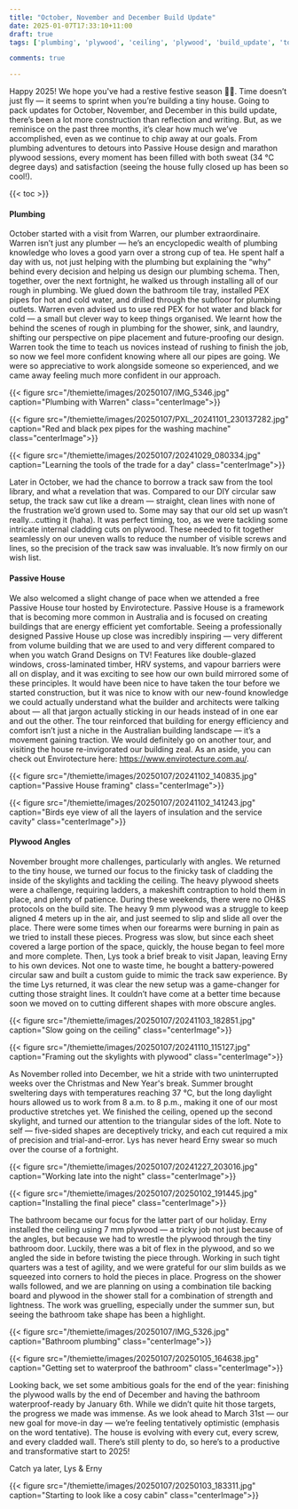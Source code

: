 ```yaml
---
title: "October, November and December Build Update"
date: 2025-01-07T17:33:10+11:00
draft: true
tags: ['plumbing', 'plywood', 'ceiling', 'plywood', 'build_update', 'tools', 'bathroom']

comments: true

---
```

Happy 2025! We hope you've had a restive festive season 🎄🎉. Time doesn’t just fly — it seems to sprint when you’re building a tiny house. Going to pack updates for October, November, and December in this build update, there’s been a lot more construction than reflection and writing. But, as we reminisce on the past three months, it’s clear how much we’ve accomplished, even as we continue to chip away at our goals. From plumbing adventures to detours into Passive House design and marathon plywood sessions, every moment has been filled with both sweat (34 °C degree days) and satisfaction (seeing the house fully closed up has been so cool!).

{{< toc >}}

#### Plumbing 
October started with a visit from Warren, our plumber extraordinaire. Warren isn’t just any plumber — he’s an encyclopedic wealth of plumbing knowledge who loves a good yarn over a strong cup of tea. He spent half a day with us, not just helping with the plumbing but explaining the “why” behind every decision and helping us design our plumbing schema. Then, together, over the next fortnight, he walked us through installing all of our rough in plumbing. We glued down the bathroom tile tray, installed PEX pipes for hot and cold water, and drilled through the subfloor for plumbing outlets. Warren even advised us to use red PEX for hot water and black for cold — a small but clever way to keep things organised. We learnt how the behind the scenes of rough in plumbing for the shower, sink, and laundry, shifting our perspective on pipe placement and future-proofing our design. Warren took the time to teach us novices instead of rushing to finish the job, so now we feel more confident knowing where all our pipes are going. We were so appreciative to work alongside someone so experienced, and we came away feeling much more confident in our approach.

{{< figure src="/themiette/images/20250107/IMG_5346.jpg" caption="Plumbing with Warren" class="centerImage">}}

{{< figure src="/themiette/images/20250107/PXL_20241101_230137282.jpg" caption="Red and black pex pipes for the washing machine" class="centerImage">}}

{{< figure src="/themiette/images/20250107/20241029_080334.jpg" caption="Learning the tools of the trade for a day" class="centerImage">}}

Later in October, we had the chance to borrow a track saw from the tool library, and what a revelation that was. Compared to our DIY circular saw setup, the track saw cut like a dream — straight, clean lines with none of the frustration we’d grown used to. Some may say that our old set up wasn’t really…cutting it (haha). It was perfect timing, too, as we were tackling some intricate internal cladding cuts on plywood. These needed to fit together seamlessly on our uneven walls to reduce the number of visible screws and lines, so the precision of the track saw was invaluable. It’s now firmly on our wish list. 

#### Passive House
We also welcomed a slight change of pace when we attended a free Passive House tour hosted by Envirotecture. Passive House is a framework that is becoming more common in Australia and is focused on creating buildings that are energy efficient yet comfortable. Seeing a professionally designed Passive House up close was incredibly inspiring — very different from volume building that we are used to and very different compared to when you watch Grand Designs on TV! Features like double-glazed windows, cross-laminated timber, HRV systems, and vapour barriers were all on display, and it was exciting to see how our own build mirrored some of these principles. It would have been nice to have taken the tour before we started construction, but it was nice to know with our new-found knowledge we could actually understand what the builder and architects were talking about — all that jargon actually sticking in our heads instead of in one ear and out the other. The tour reinforced that building for energy efficiency and comfort isn’t just a niche in the Australian building landscape — it’s a movement gaining traction. We would definitely go on another tour, and visiting the house re-invigorated our building zeal. As an aside, you can check out Envirotecture here: https://www.envirotecture.com.au/.

{{< figure src="/themiette/images/20250107/20241102_140835.jpg" caption="Passive House framing" class="centerImage">}}

{{< figure src="/themiette/images/20250107/20241102_141243.jpg" caption="Birds eye view of all the layers of insulation and the service cavity" class="centerImage">}}

#### Plywood Angles
November brought more challenges, particularly with angles. We returned to the tiny house, we turned our focus to the finicky task of cladding the inside of the skylights and tackling the ceiling. The heavy plywood sheets were a challenge, requiring ladders, a makeshift contraption to hold them in place, and plenty of patience. During these weekends, there were no OH&S protocols on the build site. The heavy 9 mm plywood was a struggle to keep aligned 4 meters up in the air, and just seemed to slip and slide all over the place. There were some times when our forearms were burning in pain as we tried to install these pieces. Progress was slow, but since each sheet covered a large portion of the space, quickly, the house began to feel more and more complete. Then, Lys took a brief break to visit Japan, leaving Erny to his own devices. Not one to waste time, he bought a battery-powered circular saw and built a custom guide to mimic the track saw experience. By the time Lys returned, it was clear the new setup was a game-changer for cutting those straight lines. It couldn’t have come at a better time because soon we moved on to cutting different shapes with more obscure angles.

{{< figure src="/themiette/images/20250107/20241103_182851.jpg" caption="Slow going on the ceiling" class="centerImage">}}

{{< figure src="/themiette/images/20250107/20241110_115127.jpg" caption="Framing out the skylights with plywood" class="centerImage">}}

As November rolled into December, we hit a stride with two uninterrupted weeks over the Christmas and New Year's break. Summer brought sweltering days with temperatures reaching 37 °C, but the long daylight hours allowed us to work from 8 a.m. to 8 p.m., making it one of our most productive stretches yet. We finished the ceiling, opened up the second skylight, and turned our attention to the triangular sides of the loft. Note to self — five-sided shapes are deceptively tricky, and each cut required a mix of precision and trial-and-error. Lys has never heard Erny swear so much over the course of a fortnight. 

{{< figure src="/themiette/images/20250107/20241227_203016.jpg" caption="Working late into the night" class="centerImage">}}

{{< figure src="/themiette/images/20250107/20250102_191445.jpg" caption="Installing the final piece" class="centerImage">}}

The bathroom became our focus for the latter part of our holiday. Erny installed the ceiling using 7 mm plywood — a tricky job not just because of the angles, but because we had to wrestle the plywood through the tiny bathroom door. Luckily, there was a bit of flex in the plywood, and so we angled the side in before twisting the piece through. Working in such tight quarters was a test of agility, and we were grateful for our slim builds as we squeezed into corners to hold the pieces in place. Progress on the shower walls followed, and we are planning on using a combination tile backing board and plywood in the shower stall for a combination of strength and lightness. The work was gruelling, especially under the summer sun, but seeing the bathroom take shape has been a highlight.

{{< figure src="/themiette/images/20250107/IMG_5326.jpg" caption="Bathroom plumbing" class="centerImage">}}

{{< figure src="/themiette/images/20250107/20250105_164638.jpg" caption="Getting set to waterproof the bathroom" class="centerImage">}}

Looking back, we set some ambitious goals for the end of the year: finishing the plywood walls by the end of December and having the bathroom waterproof-ready by January 6th. While we didn’t quite hit those targets, the progress we made was immense. As we look ahead to March 31st — our new goal for move-in day — we’re feeling tentatively optimistic (emphasis on the word tentative). The house is evolving with every cut, every screw, and every cladded wall. There’s still plenty to do, so here’s to a productive and transformative start to 2025!

Catch ya later,
Lys & Erny

{{< figure src="/themiette/images/20250107/20250103_183311.jpg" caption="Starting to look like a cosy cabin" class="centerImage">}}

